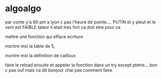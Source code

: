 # algoalgo

par conte y'a 60 pm a lyon c pas l'heure de pointe.... PUTIN et y pleut et le vent est FAIBLE taleur il etait tres fort ca doit etre pour ca

mettre une fonction qui efface ecriture

montre moi la table de 5,

montre moi la définition de cailloux

faire le reload ensuite et appeler la fonction dans un try except ptetre... bon c pas ouf mais ca dit bonjour chai pas comment faire
